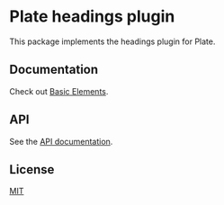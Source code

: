 # Plate headings plugin

This package implements the headings plugin for Plate.

## Documentation

Check out
[Basic Elements](https://plate.udecode.io/docs/basic-elements).

## API

See the [API documentation](https://plate-api.udecode.io/globals.html). 

## License

[MIT](../../../LICENSE)
